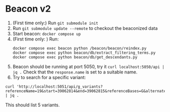 # Beacon v2

1. (First time only:) Run `git submodule init`
1. Run `git submodule update --remote` to checkout the beaconized data
1. Start beacon: `docker compose up`
1. (First time only: ) Run:
   ```
   docker compose exec beacon python /beacon/beacon/reindex.py
   docker compose exec python beacon/db/extract_filtering_terms.py
   docker compose exec python beacon/db/get_descendants.py
   ```
1. Beacon should be running at port 5050, try it `curl localhost:5050/api | jq .` Check that the `response.name` is set to a suitable name.
1. Try to search for a specific variant:
```
curl 'http://localhost:5051/api/g_variants?referenceName=19&start=39062814&end=39062815&referenceBases=G&alternateBases=C' | jq .
```
  This should list 5 variants.
